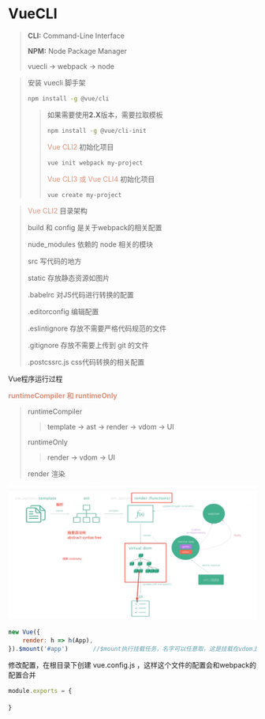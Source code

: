 # VueCLI



> **CLI:** Command-Line Interface
>
> **NPM:** Node Package Manager
>
> vuecli -> webpack -> node

> 安装 vuecli 脚手架
>
> ```bash
> npm install -g @vue/cli
> ```
>
> > 如果需要使用**2.X**版本，需要拉取模板
> >
> > ```bash
> > npm install -g @vue/cli-init
> > ```
> >
> > <font color="#DE907B">Vue CLI2</font> 初始化项目
> >
> > ```bash
> > vue init webpack my-project
> > ```
> >
> > <font color="#DE907B">Vue CLI3 或 Vue CLI4</font> 初始化项目
> >
> > ```bash
> > vue create my-project
> > ```



> <font color="#DE907B">Vue CLI2</font> 目录架构
>
> build 和 config 是关于webpack的相关配置
>
> nude_modules 依赖的 node 相关的模块
>
> src 写代码的地方
>
> static 存放静态资源如图片
>
> .babelrc	对JS代码进行转换的配置
>
> .editorconfig	编辑配置
>
> .eslintignore	存放不需要严格代码规范的文件
>
> .gitignore	存放不需要上传到 git 的文件
>
> .postcssrc.js	css代码转换的相关配置
>



Vue程序运行过程

**<font color="#DE907B">runtimeCompiler 和 runtimeOnly</font>** 

> runtimeCompiler
>
> > template -> ast -> render -> vdom -> UI
>
> runtimeOnly
>
> > render -> vdom -> UI
>
> render	渲染

![Vue程序运行过程](..\jpg\Vue程序运行过程.png)



```js
new Vue({
    render: h => h(App),
}).$mount('#app')		//$mount执行挂载任务，名字可以任意取，这是挂载在vdom上的，名字只是用于区分
```



修改配置，在根目录下创建 vue.config.js ，这样这个文件的配置会和webpack的配置合并

```js
module.exports = {
    
}
```



